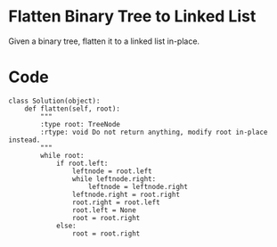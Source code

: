 # Flatten Binary Tree to Linked List
Given a binary tree, flatten it to a linked list in-place.
# Code
```
class Solution(object):
    def flatten(self, root):
        """
        :type root: TreeNode
        :rtype: void Do not return anything, modify root in-place instead.
        """
        while root:
            if root.left:
                leftnode = root.left
                while leftnode.right:
                    leftnode = leftnode.right
                leftnode.right = root.right
                root.right = root.left
                root.left = None
                root = root.right
            else:
                root = root.right
```